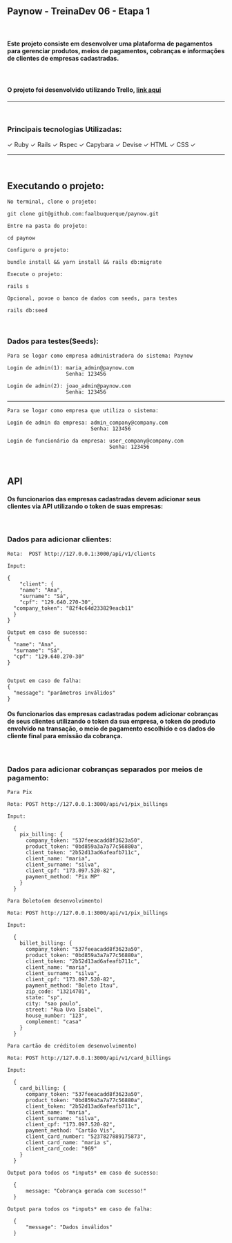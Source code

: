 <h2> Paynow - TreinaDev 06 - Etapa 1 </h2>
<br>

#### Este projeto consiste em desenvolver uma plataforma de pagamentos para gerenciar produtos, meios de pagamentos, cobranças e informações de clientes de empresas cadastradas.
<br>

#### O projeto foi desenvolvido utilizando Trello, [link aqui](https://trello.com/b/ZFZNSuCu/paynow)
---
<br>

### Principais tecnologias Utilizadas:

✓ Ruby ✓ Rails ✓ Rspec ✓ Capybara ✓ Devise ✓ HTML ✓ CSS ✓

---
<br>

## Executando o projeto:

```
No terminal, clone o projeto:

git clone git@github.com:faalbuquerque/paynow.git
```

```
Entre na pasta do projeto:

cd paynow
```

```
Configure o projeto:

bundle install && yarn install && rails db:migrate
```

```
Execute o projeto:

rails s
```

```
Opcional, povoe o banco de dados com seeds, para testes

rails db:seed
````

<br>

### Dados para testes(Seeds):
```
Para se logar como empresa administradora do sistema: Paynow

Login de admin(1): maria_admin@paynow.com
                   Senha: 123456

Login de admin(2): joao_admin@paynow.com
                   Senha: 123456

```
---

```
Para se logar como empresa que utiliza o sistema:

Login de admin da empresa: admin_company@company.com
                           Senha: 123456

Login de funcionário da empresa: user_company@company.com
                                 Senha: 123456

```

<br>

## API

#### Os funcionarios das empresas cadastradas devem adicionar seus clientes via API utilizando o token de suas empresas:
<br>

### Dados para adicionar clientes:

```
Rota:  POST http://127.0.0.1:3000/api/v1/clients

Input:

{
	"client": {
	"name": "Ana",
	"surname": "Sá",
	"cpf": "129.640.270-30",
  "company_token": "82f4c64d233829eacb11"
  }
}

Output em caso de sucesso:
{
  "name": "Ana",
  "surname": "Sá",
  "cpf": "129.640.270-30"
}


Output em caso de falha:
{
  "message": "parâmetros inválidos"
}

```

#### Os funcionarios das empresas cadastradas podem adicionar cobranças de seus clientes utilizando o token da sua empresa, o token do produto envolvido na transação, o meio de pagamento escolhido e os dados do cliente final para emissão da cobrança.

<br>

### Dados para adicionar cobranças separados por meios de pagamento:

```
Para Pix

Rota: POST http://127.0.0.1:3000/api/v1/pix_billings

Input:

  {
    pix_billing: {
      company_token: "537feeacadd8f3623a50",
      product_token: "0bd859a3a7a77c56880a",
      client_token: "2b52d13ad6afeafb711c",
      client_name: "maria",
      client_surname: "silva",
      client_cpf: "173.097.520-82",
      payment_method: "Pix MP"
    }
  }

```

```
Para Boleto(em desenvolvimento)

Rota: POST http://127.0.0.1:3000/api/v1/pix_billings

Input:

  {
    billet_billing: {
      company_token: "537feeacadd8f3623a50",
      product_token: "0bd859a3a7a77c56880a",
      client_token: "2b52d13ad6afeafb711c",
      client_name: "maria",
      client_surname: "silva",
      client_cpf: "173.097.520-82",
      payment_method: "Boleto Itau",
      zip_code: "13214701",
      state: "sp",
      city: "sao paulo",
      street: "Rua Uva Isabel",
      house_number: "123",
      complement: "casa"
    }
  }

```

```
Para cartão de crédito(em desenvolvimento)

Rota: POST http://127.0.0.1:3000/api/v1/card_billings

Input:

  {
    card_billing: {
      company_token: "537feeacadd8f3623a50",
      product_token: "0bd859a3a7a77c56880a",
      client_token: "2b52d13ad6afeafb711c",
      client_name: "maria",
      client_surname: "silva",
      client_cpf: "173.097.520-82",
      payment_method: "Cartão Vis",
      client_card_number: "5237827889175873",
      client_card_name: "maria s",
      client_card_code: "969"
    }
  }

```

```
Output para todos os *inputs* em caso de sucesso:

  {
      message: "Cobrança gerada com sucesso!"
  }

```

```
Output para todos os *inputs* em caso de falha:

  {
      "message": "Dados inválidos"
  }

```

